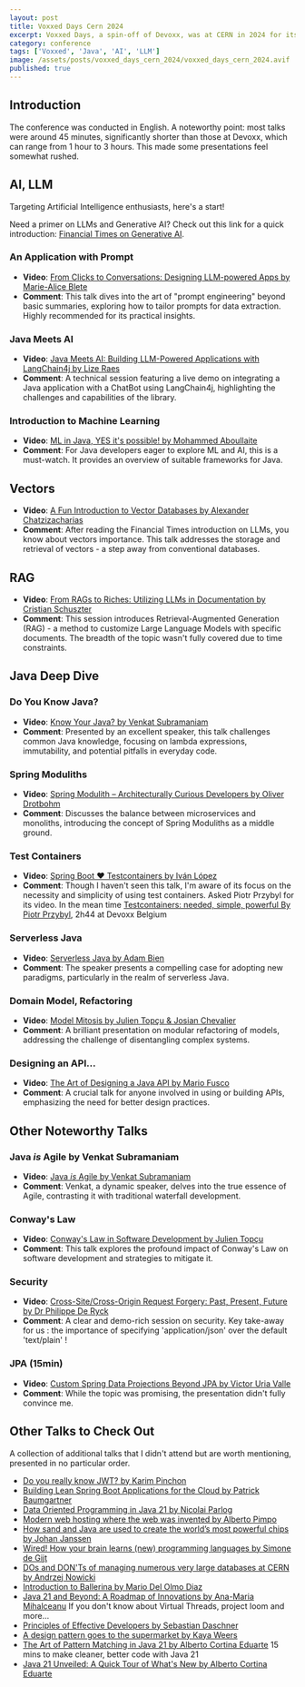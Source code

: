```yaml
---
layout: post
title: Voxxed Days Cern 2024
excerpt: Voxxed Days, a spin-off of Devoxx, was at CERN in 2024 for its 3rd edition! For developers whose curiosity is piqued by technological developments around Java & the JVM, data & AI, build & deploy technologies, security or developer practices
category: conference
tags: ['Voxxed', 'Java', 'AI', 'LLM']
image: /assets/posts/voxxed_days_cern_2024/voxxed_days_cern_2024.avif
published: true
---
```


## Introduction

The conference was conducted in English. A noteworthy point: most talks were around 45 minutes, significantly shorter than those at Devoxx, which can range from 1 hour to 3 hours. This made some presentations feel somewhat rushed.

## AI, LLM

Targeting Artificial Intelligence enthusiasts, here's a start!

Need a primer on LLMs and Generative AI? Check out this link for a quick introduction: [Financial Times on Generative AI](https://ig.ft.com/generative-ai/).

### An Application with Prompt

* **Video**: [From Clicks to Conversations: Designing LLM-powered Apps by Marie-Alice Blete](https://www.youtube.com/watch?v=WbhaZveZ2TM&list=PLRsbF2sD7JVrbwsC-9HXiEDMRjCMdKstv&index=21)
* **Comment**: This talk dives into the art of "prompt engineering" beyond basic summaries, exploring how to tailor prompts for data extraction. Highly recommended for its practical insights.

### Java Meets AI

* **Video**: [Java Meets AI: Building LLM-Powered Applications with LangChain4j by Lize Raes](https://www.youtube.com/watch?v=LIfpKwCig14&list=PLRsbF2sD7JVrbwsC-9HXiEDMRjCMdKstv&index=13)
* **Comment**: A technical session featuring a live demo on integrating a Java application with a ChatBot using LangChain4j, highlighting the challenges and capabilities of the library.

### Introduction to Machine Learning

* **Video**: [ML in Java, YES it's possible! by Mohammed Aboullaite](https://www.youtube.com/watch?v=bGXfapN_cIs&list=PLRsbF2sD7JVrbwsC-9HXiEDMRjCMdKstv&index=3)
* **Comment**: For Java developers eager to explore ML and AI, this is a must-watch. It provides an overview of suitable frameworks for Java.

## Vectors

* **Video**: [A Fun Introduction to Vector Databases by Alexander Chatzizacharias](https://www.youtube.com/watch?v=7rt2-GkRH80&list=PLRsbF2sD7JVrbwsC-9HXiEDMRjCMdKstv&index=22)
* **Comment**: After reading the Financial Times introduction on LLMs, you know about vectors importance. This talk addresses the storage and retrieval of vectors - a step away from conventional databases.

## RAG

* **Video**: [From RAGs to Riches: Utilizing LLMs in Documentation by Cristian Schuszter](https://www.youtube.com/watch?v=r2Fi-HGKRvU&list=PLRsbF2sD7JVrbwsC-9HXiEDMRjCMdKstv&index=28)
* **Comment**: This session introduces Retrieval-Augmented Generation (RAG) - a method to customize Large Language Models with specific documents. The breadth of the topic wasn't fully covered due to time constraints.

## Java Deep Dive

### Do You Know Java?

* **Video**: [Know Your Java? by Venkat Subramaniam](https://www.youtube.com/watch?v=DHwNR7h3k5Y&list=PLRsbF2sD7JVrbwsC-9HXiEDMRjCMdKstv&index=20)
* **Comment**: Presented by an excellent speaker, this talk challenges common Java knowledge, focusing on lambda expressions, immutability, and potential pitfalls in everyday code.

### Spring Moduliths

* **Video**: [Spring Modulith – Architecturally Curious Developers by Oliver Drotbohm](https://www.youtube.com/watch?v=7c6xXmJvDjo&list=PLRsbF2sD7JVrbwsC-9HXiEDMRjCMdKstv&index=4)
* **Comment**: Discusses the balance between microservices and monoliths, introducing the concept of Spring Moduliths as a middle ground.

### Test Containers

* **Video**: [Spring Boot ❤️ Testcontainers by Iván López](https://www.youtube.com/watch?v=TAI4ZiKMcfY&list=PLRsbF2sD7JVrbwsC-9HXiEDMRjCMdKstv&index=30)
* **Comment**: Though I haven't seen this talk, I'm aware of its focus on the necessity and simplicity of using test containers.
  Asked Piotr Przybyl for its video. In the mean time [Testcontainers: needed, simple, powerful By Piotr Przybyl](https://www.youtube.com/watch?v=bali16KUnOI), 2h44 at Devoxx Belgium

### Serverless Java

* **Video**: [Serverless Java by Adam Bien](https://www.youtube.com/watch?v=rRZlgd2OwMk&list=PLRsbF2sD7JVrbwsC-9HXiEDMRjCMdKstv&index=12)
* **Comment**: The speaker presents a compelling case for adopting new paradigms, particularly in the realm of serverless Java.

### Domain Model, Refactoring

* **Video**: [Model Mitosis by Julien Topçu & Josian Chevalier](https://www.youtube.com/watch?v=ydatnnHo0lw&list=PLRsbF2sD7JVrbwsC-9HXiEDMRjCMdKstv&index=18)
* **Comment**: A brilliant presentation on modular refactoring of models, addressing the challenge of disentangling complex systems.

### Designing an API...

* **Video**: [The Art of Designing a Java API by Mario Fusco](https://www.youtube.com/watch?v=RejJukzz8M0&list=PLRsbF2sD7JVrbwsC-9HXiEDMRjCMdKstv&index=26)
* **Comment**: A crucial talk for anyone involved in using or building APIs, emphasizing the need for better design practices.

## Other Noteworthy Talks

### Java *is* Agile by Venkat Subramaniam

* **Video**: [Java *is* Agile by Venkat Subramaniam](https://www.youtube.com/watch?v=Dg6jfLGyD8o&list=PLRsbF2sD7JVrbwsC-9HXiEDMRjCMdKstv&index=6)
* **Comment**: Venkat, a dynamic speaker, delves into the true essence of Agile, contrasting it with traditional waterfall development.

### Conway's Law

* **Video**: [Conway's Law in Software Development by Julien Topçu](https://www.youtube.com/watch?v=c03WwH82NQI&list=PLRsbF2sD7JVrbwsC-9HXiEDMRjCMdKstv&index=8)
* **Comment**: This talk explores the profound impact of Conway's Law on software development and strategies to mitigate it.

### Security

* **Video**: [Cross-Site/Cross-Origin Request Forgery: Past, Present, Future by Dr Philippe De Ryck](https://www.youtube.com/watch?v=K903vmJI-1U&list=PLRsbF2sD7JVrbwsC-9HXiEDMRjCMdKstv&index=9)
* **Comment**: A clear and demo-rich session on security. Key take-away for us : the importance of specifying 'application/json' over the default 'text/plain' !

### JPA (15min)

* **Video**: [Custom Spring Data Projections Beyond JPA by Victor Uria Valle](https://www.youtube.com/watch?v=4LrDqB_TnE8&list=PLRsbF2sD7JVrbwsC-9HXiEDMRjCMdKstv&index=15)
* **Comment**: While the topic was promising, the presentation didn't fully convince me.

## Other Talks to Check Out

A collection of additional talks that I didn't attend but are worth mentioning, presented in no particular order.

* [Do you really know JWT? by Karim Pinchon](https://www.youtube.com/watch?v=1dJwKVkrRJo&list=PLRsbF2sD7JVrbwsC-9HXiEDMRjCMdKstv&index=5)
* [Building Lean Spring Boot Applications for the Cloud by Patrick Baumgartner](https://www.youtube.com/watch?v=uwmtqTjj4pM&list=PLRsbF2sD7JVrbwsC-9HXiEDMRjCMdKstv&index=7)
* [Data Oriented Programming in Java 21 by Nicolai Parlog](https://www.youtube.com/watch?v=K903vmJI-1U&list=PLRsbF2sD7JVrbwsC-9HXiEDMRjCMdKstv&index=9)
* [Modern web hosting where the web was invented by Alberto Pimpo](https://www.youtube.com/watch?v=E9lzurdOYdE&list=PLRsbF2sD7JVrbwsC-9HXiEDMRjCMdKstv&index=11)
* [How sand and Java are used to create the world’s most powerful chips by Johan Janssen](https://www.youtube.com/watch?v=Rc3JwmOdIIA&list=PLRsbF2sD7JVrbwsC-9HXiEDMRjCMdKstv&index=14)
* [Wired! How your brain learns (new) programming languages by Simone de Gijt](https://www.youtube.com/watch?v=dOjdW3lkOMA&list=PLRsbF2sD7JVrbwsC-9HXiEDMRjCMdKstv&index=16)
* [DOs and DON'Ts of managing numerous very large databases at CERN by Andrzej Nowicki](https://www.youtube.com/watch?v=BQHpnqFWmI0&list=PLRsbF2sD7JVrbwsC-9HXiEDMRjCMdKstv&index=17)
* [Introduction to Ballerina by Mario Del Olmo Diaz](https://www.youtube.com/watch?v=dlArA8I8Mr4&list=PLRsbF2sD7JVrbwsC-9HXiEDMRjCMdKstv&index=19)
* [Java 21 and Beyond: A Roadmap of Innovations by Ana-Maria Mihalceanu](https://www.youtube.com/watch?v=mWs6CXYbI6c&list=PLRsbF2sD7JVrbwsC-9HXiEDMRjCMdKstv&index=23)
  If you don't know about Virtual Threads, project loom and more...
* [Principles of Effective Developers by Sebastian Daschner](https://www.youtube.com/watch?v=7GKZhqiAxaI&list=PLRsbF2sD7JVrbwsC-9HXiEDMRjCMdKstv&index=24)
* [A design pattern goes to the supermarket by Kaya Weers](https://www.youtube.com/watch?v=taj_inLi-pY&list=PLRsbF2sD7JVrbwsC-9HXiEDMRjCMdKstv&index=25)
* [The Art of Pattern Matching in Java 21 by Alberto Cortina Eduarte](https://www.youtube.com/watch?v=SUqK9IsKsFs&list=PLRsbF2sD7JVrbwsC-9HXiEDMRjCMdKstv&index=27)
  15 mins to make cleaner, better code with Java 21
* [Java 21 Unveiled: A Quick Tour of What's New by Alberto Cortina Eduarte](https://www.youtube.com/watch?v=6K86F_3h024&list=PLRsbF2sD7JVrbwsC-9HXiEDMRjCMdKstv&index=29)
